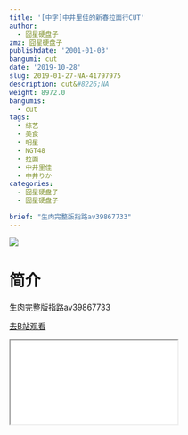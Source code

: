 ```yaml
---
title: '[中字]中井里佳的新春拉面行CUT'
author:
  - 囧星硬盘子
zmz: 囧星硬盘子
publishdate: '2001-01-03'
bangumi: cut
date: '2019-10-28'
slug: 2019-01-27-NA-41797975
description: cut&#8226;NA
weight: 8972.0
bangumis:
  - cut
tags:
  - 综艺
  - 美食
  - 明星
  - NGT48
  - 拉面
  - 中井里佳
  - 中井りか
categories:
  - 囧星硬盘子
  - 囧星硬盘子

brief: "生肉完整版指路av39867733"
---
```

![](https://raw.githubusercontent.com/tcgriffith/owaraisite/master/static/tmpimg/19511551c7074df167636694de2f2195eefcc50d.jpg.480.jpg)
# 简介  
生肉完整版指路av39867733  

[去B站观看](https://www.bilibili.com/video/av41797975/)
<div class ="resp-container"><iframe class="testiframe" src="//player.bilibili.com/player.html?aid=41797975"", scrolling="no", allowfullscreen="true" > </iframe></div> 
